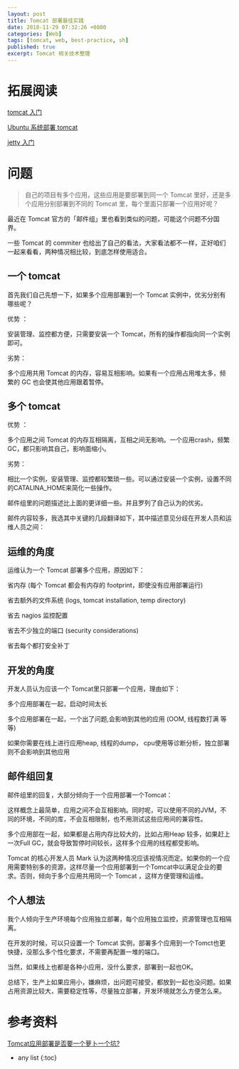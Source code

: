 ```yaml
---
layout: post
title: Tomcat 部署最佳实践 
date: 2018-11-29 07:32:26 +0800
categories: [Web]
tags: [tomcat, web, best-practice, sh]
published: true
excerpt: Tomcat 相关技术整理
---
```


# 拓展阅读

[tomcat 入门](http://127.0.0.1:4000/2018/09/05/container-tomcat)

[Ubuntu 系统部署 tomcat](http://127.0.0.1:4000/2018/08/14/ubuntu-tomcat)

[jetty 入门](http://127.0.0.1:4000/2018/09/05/container-jetty)

# 问题

> 自己的项目有多个应用，这些应用是要部署到同一个 Tomcat 里好，还是多个应用分别部署到不同的 Tomcat 里，每个里面只部署一个应用好呢？

最近在 Tomcat 官方的「邮件组」里也看到类似的问题，可能这个问题不分国界。

一些 Tomcat 的 commiter 也给出了自己的看法，大家看法都不一样，正好咱们一起来看看，两种情况相比较，到底怎样使用适合。

## 一个 tomcat

首先我们自己先想一下，如果多个应用部署到一个 Tomcat 实例中，优劣分别有哪些呢？

优势 ：

安装管理、监控都方便，只需要安装一个 Tomcat，所有的操作都指向同一个实例即可。

劣势：

多个应用共用 Tomcat 的内存，容易互相影响。如果有一个应用占用堆太多，频繁的 GC 也会使其他应用跟着暂停。

## 多个 tomcat

优势 ：

多个应用之间 Tomcat 的内存互相隔离，互相之间无影响。一个应用crash，频繁 GC，都只影响其自己，影响面缩小。

劣势：

相比一个实例，安装管理、监控都较繁琐一些。可以通过安装一个实例，设置不同的CATALINA_HOME来简化一些操作。

邮件组里的问题描述比上面的更详细一些。并且罗列了自己认为的优劣。

邮件内容较多，我选其中关键的几段翻译如下，其中描述意见分歧在开发人员和运维人员之间：

## 运维的角度

运维认为一个 Tomcat 部署多个应用，原因如下：

省内存 (每个 Tomcat 都会有内存的 footprint，即使没有应用部署运行)

省去额外的文件系统 (logs, tomcat installation, temp directory)

省去 nagios 监控配置

省去不少独立的端口 (security considerations)

省去每个都打安全补丁

## 开发的角度

开发人员认为应该一个 Tomcat里只部署一个应用，理由如下：

多个应用部署在一起，启动时间太长

多个应用部署在一起，一个出了问题,会影响到其他的应用 (OOM, 线程数打满 等等)

如果你需要在线上进行应用heap, 线程的dump， cpu使用等诊断分析，独立部署则不会影响到其他应用

## 邮件组回复

邮件组里的回复，大部分倾向于一个应用部署一个Tomcat：

这样概念上最简单，应用之间不会互相影响。同时呢，可以使用不同的JVM，不同的环境，不同的库，不会互相限制，也不用测试这些应用间的兼容性。

多个应用部在一起，如果都是占用内存比较大的，比如占用Heap 较多，如果赶上一次Full GC，就会导致暂停时间较长，这样多个应用的线程都受影响。

Tomcat 的核心开发人员 Mark 认为这两种情况应该视情况而定。如果你的一个应用需要特别多的资源，这样尽量一个应用部署到一个Tomcat中以满足企业的要求。否则，倾向于多个应用共用同一个 Tomcat ，这样方便管理和运维。

## 个人想法

我个人倾向于生产环境每个应用独立部署，每个应用独立监控，资源管理也互相隔离。

在开发的时候，可以只设置一个 Tomcat 实例，部署多个应用到一个Tomct也更快捷，没那么多个性化要求，不需要再配置一堆的端口。

当然，如果线上也都是各种小应用，没什么要求，部署到一起也OK。

总结下，生产上如果应用小，嫌麻烦，出问题可接受，都放到一起也没问题。如果占用资源比较大，需要稳定性等，尽量独立部署，开发环境就怎么方便怎么来。

# 参考资料

[Tomcat应用部署是否要一个萝卜一个坑?](https://mp.weixin.qq.com/s/rEBqi0rSeolBYDHUBAMPgQ)

* any list
{:toc}
